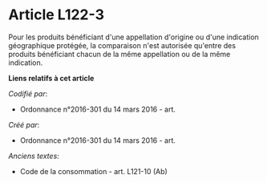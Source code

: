 # Article L122-3

Pour les produits bénéficiant d'une appellation d'origine ou d'une indication géographique protégée, la comparaison n'est
autorisée qu'entre des produits bénéficiant chacun de la même appellation ou de la même indication.

**Liens relatifs à cet article**

_Codifié par_:

  - Ordonnance n°2016-301 du 14 mars 2016 - art.

_Créé par_:

  - Ordonnance n°2016-301 du 14 mars 2016 - art.

_Anciens textes_:

  - Code de la consommation - art. L121-10 (Ab)
